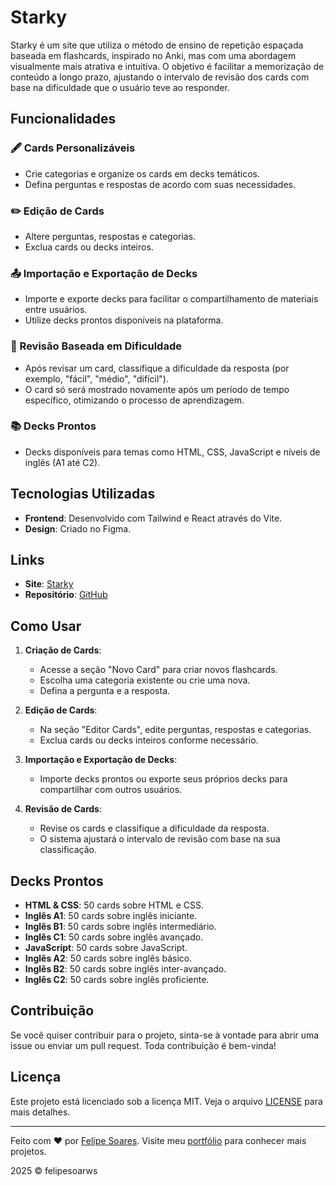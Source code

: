 # Starky

Starky é um site que utiliza o método de ensino de repetição espaçada baseada em flashcards, inspirado no Anki, mas com uma abordagem visualmente mais atrativa e intuitiva. O objetivo é facilitar a memorização de conteúdo a longo prazo, ajustando o intervalo de revisão dos cards com base na dificuldade que o usuário teve ao responder.

## Funcionalidades

### 🖋️ Cards Personalizáveis
- Crie categorias e organize os cards em decks temáticos.
- Defina perguntas e respostas de acordo com suas necessidades.

### ✏️ Edição de Cards
- Altere perguntas, respostas e categorias.
- Exclua cards ou decks inteiros.

### 📤 Importação e Exportação de Decks
- Importe e exporte decks para facilitar o compartilhamento de materiais entre usuários.
- Utilize decks prontos disponíveis na plataforma.

### 🧠 Revisão Baseada em Dificuldade
- Após revisar um card, classifique a dificuldade da resposta (por exemplo, "fácil", "médio", "difícil").
- O card só será mostrado novamente após um período de tempo específico, otimizando o processo de aprendizagem.

### 📚 Decks Prontos
- Decks disponíveis para temas como HTML, CSS, JavaScript e níveis de inglês (A1 até C2).

## Tecnologias Utilizadas

- **Frontend**: Desenvolvido com Tailwind e React através do Vite.
- **Design**: Criado no Figma.

## Links

- **Site**: [Starky](https://starky.vercel.app/)
- **Repositório**: [GitHub](https://lnkd.in/dFBAxCYy)

## Como Usar

1. **Criação de Cards**:
   - Acesse a seção "Novo Card" para criar novos flashcards.
   - Escolha uma categoria existente ou crie uma nova.
   - Defina a pergunta e a resposta.

2. **Edição de Cards**:
   - Na seção "Editor Cards", edite perguntas, respostas e categorias.
   - Exclua cards ou decks inteiros conforme necessário.

3. **Importação e Exportação de Decks**:
   - Importe decks prontos ou exporte seus próprios decks para compartilhar com outros usuários.

4. **Revisão de Cards**:
   - Revise os cards e classifique a dificuldade da resposta.
   - O sistema ajustará o intervalo de revisão com base na sua classificação.

## Decks Prontos

- **HTML & CSS**: 50 cards sobre HTML e CSS.
- **Inglês A1**: 50 cards sobre inglês iniciante.
- **Inglês B1**: 50 cards sobre inglês intermediário.
- **Inglês C1**: 50 cards sobre inglês avançado.
- **JavaScript**: 50 cards sobre JavaScript.
- **Inglês A2**: 50 cards sobre inglês básico.
- **Inglês B2**: 50 cards sobre inglês inter-avançado.
- **Inglês C2**: 50 cards sobre inglês proficiente.

## Contribuição

Se você quiser contribuir para o projeto, sinta-se à vontade para abrir uma issue ou enviar um pull request. Toda contribuição é bem-vinda!

## Licença

Este projeto está licenciado sob a licença MIT. Veja o arquivo [LICENSE](LICENSE) para mais detalhes.

---

Feito com ❤️ por [Felipe Soares](https://www.linkedin.com/in/felipesoarws/). Visite meu [portfólio]([https://felipesoarws.github.io/](https://felipesoarws.vercel.app/)) para conhecer mais projetos.

2025 © felipesoarws

